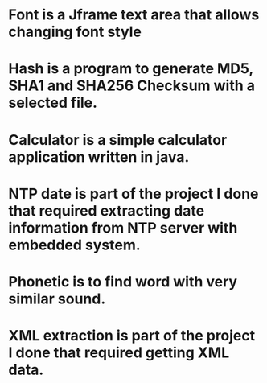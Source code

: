 # Font is a Jframe text area that allows changing font style

# Hash is a program to generate MD5, SHA1 and SHA256 Checksum with a selected file.

# Calculator is a simple calculator application written in java.

# NTP date is part of the project I done that required extracting date information from NTP server with embedded system.

# Phonetic is to find word with very similar sound.

# XML extraction is part of the project I done that required getting XML data.
